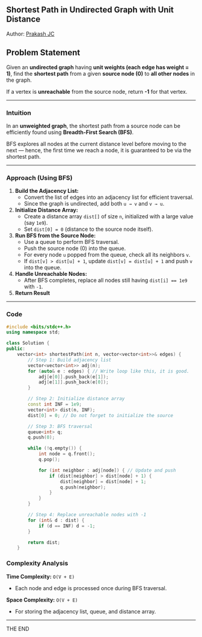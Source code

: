 ## Shortest Path in Undirected Graph with Unit Distance

Author: [Prakash JC](https://prakash079513.github.io/)

## Problem Statement

Given an **undirected graph** having **unit weights (each edge has weight = 1)**, find the **shortest path** from a given **source node (0)** to **all other nodes** in the graph.

If a vertex is **unreachable** from the source node, return **-1** for that vertex.

---

### Intuition

In an **unweighted graph**, the shortest path from a source node can be efficiently found using **Breadth-First Search (BFS)**.

BFS explores all nodes at the current distance level before moving to the next — hence, the first time we reach a node, it is guaranteed to be via the shortest path.

---

### Approach (Using BFS)

1. **Build the Adjacency List:**
   - Convert the list of edges into an adjacency list for efficient traversal.
   - Since the graph is undirected, add both `u → v` and `v → u`.
2. **Initialize Distance Array:**
   - Create a distance array `dist[]` of size `n`, initialized with a large value (say `1e9`).
   - Set `dist[0] = 0` (distance to the source node itself).
3. **Run BFS from the Source Node:**
   - Use a queue to perform BFS traversal.
   - Push the source node (0) into the queue.
   - For every node `u` popped from the queue, check all its neighbors `v`.
   - If `dist[v] > dist[u] + 1`, update `dist[v] = dist[u] + 1` and push `v` into the queue.
4. **Handle Unreachable Nodes:**
   - After BFS completes, replace all nodes still having `dist[i] == 1e9` with `-1`.
5. **Return Result**

---

### Code

```cpp
#include <bits/stdc++.h>
using namespace std;

class Solution {
public:
    vector<int> shortestPath(int n, vector<vector<int>>& edges) {
        // Step 1: Build adjacency list
        vector<vector<int>> adj(n);
        for (auto& e : edges) { // Write loop like this, it is good.
            adj[e[0]].push_back(e[1]);
            adj[e[1]].push_back(e[0]);
        }

        // Step 2: Initialize distance array
        const int INF = 1e9;
        vector<int> dist(n, INF);
        dist[0] = 0; // Do not forget to initialize the source

        // Step 3: BFS traversal
        queue<int> q;
        q.push(0);

        while (!q.empty()) {
            int node = q.front();
            q.pop();

            for (int neighbor : adj[node]) { // Update and push
                if (dist[neighbor] > dist[node] + 1) {
                    dist[neighbor] = dist[node] + 1;
                    q.push(neighbor);
                }
            }
        }

        // Step 4: Replace unreachable nodes with -1
        for (int& d : dist) {
            if (d == INF) d = -1;
        }

        return dist;
    }
```

### Complexity Analysis

**Time Complexity:** `O(V + E)`

- Each node and edge is processed once during BFS traversal.

**Space Complexity:** `O(V + E)`

- For storing the adjacency list, queue, and distance array.

---

THE END
